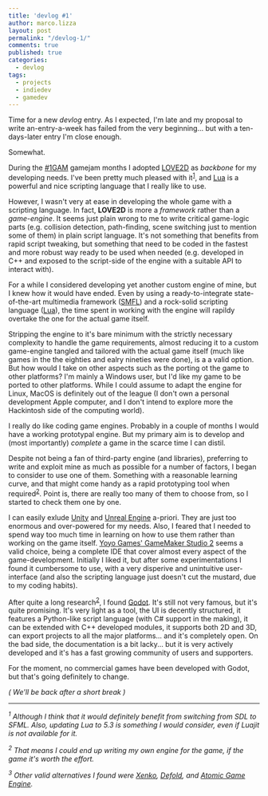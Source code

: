 ```yaml
---
title: 'devlog #1'
author: marco.lizza
layout: post
permalink: "/devlog-1/"
comments: true
published: true
categories: 
  - devlog
tags: 
  - projects
  - indiedev
  - gamedev
---
```

Time for a new *devlog* entry. As I expected, I'm late and my proposal to write an-entry-a-week has failed from the very beginning... but with a ten-days-later entry I'm close enough.

Somewhat.

During the [#1GAM](http://onegameamonth.com) gamejam months I adopted [LOVE2D](https://love2d.org/) as *backbone* for my developing needs. I've been pretty much pleased with it<sup>[1](#love2d_note)</sup>, and [Lua](https://lua.org) is a powerful and nice scripting language that I really like to use.

However, I wasn't very at ease in developing the whole game with a scripting language. In fact, **LOVE2D** is more a *framework* rather than a *game-engine*. It seems just plain wrong to me to write critical game-logic parts (e.g. collision detection, path-finding, scene switching just to mention some of them) in plain script language. It's not something that benefits from rapid script tweaking, but something that need to be coded in the fastest and more robust way ready to be used when needed (e.g. developed in C++ and exposed to the script-side of the engine with a suitable API to interact with).

For a while I considered developing yet another custom engine of mine, but I knew how it would have ended. Even by using a ready-to-integrate state-of-the-art multimedia framework ([SMFL](https://sfml.org)) and a rock-solid scripting language ([Lua](https://lua.org)), the time spent in working with the engine will rapildy overtake the one for the actual game itself.

Stripping the engine to it's bare minimum with the strictly necessary complexity to handle the game requirements, almost reducing it to a custom game-engine tangled and tailored with the actual game itself (much like games in the the eighties and ealry nineties were done), is a a valid option. But how would I take on other aspects such as the porting ot the game to other platforms? I'm mainly a Windows user, but I'd like my game to be ported to other platforms. While I could assume to adapt the engine for Linux, MacOS is definitely out of the league (I don't own a personal development Apple computer, and I don't intend to explore more the Hackintosh side of the computing world).

I really do like coding game engines. Probably in a couple of months I would have a working prototypal engine. But my primary aim is to develop and (most importantly) *complete* a game in the scarce time I can distil.

Despite not being a fan of third-party engine (and libraries), preferring to write and exploit mine as much as possible for a number of factors, I began to consider to use one of them. Something with a reasonable learning curve, and that might come handy as a rapid prototyping tool when required<sup>[2](#in_the_end)</sup>. Point is, there are really too many of them to choose from, so I started to check them one by one.

I can easily exlude [Unity](https://unity3d.com/) and [Unreal Engine](https://www.unrealengine.com) a-priori. They are just too enormous and over-powered for my needs. Also, I feared that I needed to spend way too much time in learning on how to use them rather than working on the game itself. [Yoyo Games' GameMaker Studio 2](http://www.yoyogames.com/gamemaker) seems a valid choice, being a complete IDE that cover almost every aspect of the game-development. Initially I liked it, but after some experimentations I found it cumbersome to use, with a very disperive and unintuitive user-interface (and also the scripting language just doesn't cut the mustard, due to my coding habits).

After quite a long research<sup>[2](#other_engines)</sup>, I found [Godot](https://godotengine.org). It's still not very famous, but it's quite promising. It's very light as a tool, the UI is decently structured, it features a Python-like script language (with C# support in the making), it can be extended with C++ developed modules, it supports both 2D and 3D, can export projects to all the major platforms... and it's completely open. On the bad side, the documentation is a bit lacky... but it is very actively developed and it's has a fast growing community of users and supporters.

For the moment, no commercial games have been developed with Godot, but that's going definitely to change.

*( We'll be back after a short break )*

---

*<sup><a name="love2d_note">1</a></sup> Although I think that it would definitely benefit from switching from SDL to SFML. Also, updating Lua to 5.3 is something I would consider, even if Luajit is not available for it.*

*<sup><a name="in_the_end">2</a></sup> That means I could end up writing my own engine for the game, if the game it's worth the effort.*

*<sup><a name="other_engines">3</a></sup> Other valid alternatives I found were [Xenko](http://xenko.com/), [Defold](http://www.defold.com/), and [Atomic Game Engine](https://www.atomicgameengine.com/).*
